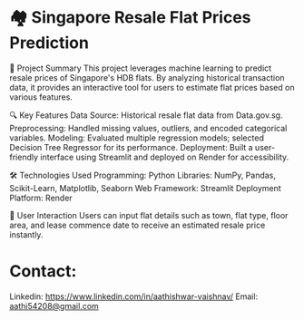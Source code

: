 # 🏘️ Singapore Resale Flat Prices Prediction
📌 Project Summary
This project leverages machine learning to predict resale prices of Singapore's HDB flats. By analyzing historical transaction data, it provides an interactive tool for users to estimate flat prices based on various features.​

🔍 Key Features
Data Source: Historical resale flat data from Data.gov.sg.
Preprocessing: Handled missing values, outliers, and encoded categorical variables.
Modeling: Evaluated multiple regression models; selected Decision Tree Regressor for its performance.
Deployment: Built a user-friendly interface using Streamlit and deployed on Render for accessibility.​

🛠️ Technologies Used
Programming: Python
Libraries: NumPy, Pandas, Scikit-Learn, Matplotlib, Seaborn
Web Framework: Streamlit
Deployment Platform: Render​

🎯 User Interaction
Users can input flat details such as town, flat type, floor area, and lease commence date to receive an estimated resale price instantly.

# Contact:
Linkedin: https://www.linkedin.com/in/aathishwar-vaishnav/ 
Email: aathi54208@gmail.com
